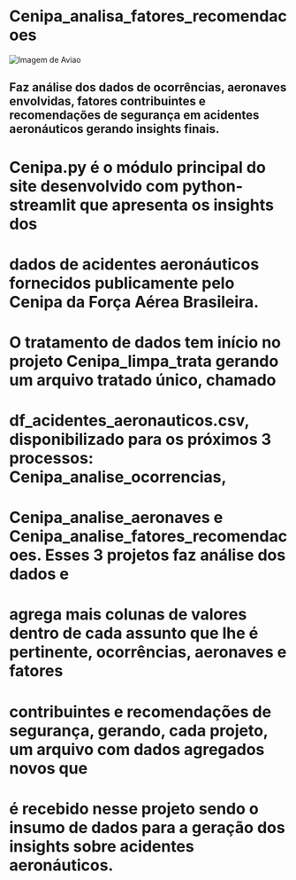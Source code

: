 # Cenipa_analisa_fatores_recomendacoes
![Imagem de Aviao]([https://github.com/jairobernardesjunior/Cenipa_dash_analitico/tree/main/images/aviao5.jpg)
 
## Faz análise dos dados de ocorrências, aeronaves envolvidas, fatores contribuintes e recomendações de segurança em acidentes aeronáuticos gerando insights finais.

# Cenipa.py é o módulo principal do site desenvolvido com python-streamlit que apresenta os insights dos
# dados de acidentes aeronáuticos fornecidos publicamente pelo Cenipa da Força Aérea Brasileira.
# O tratamento de dados tem início no projeto Cenipa_limpa_trata gerando um arquivo tratado único, chamado
# df_acidentes_aeronauticos.csv, disponibilizado para os próximos 3 processos: Cenipa_analise_ocorrencias,
# Cenipa_analise_aeronaves e Cenipa_analise_fatores_recomendacoes. Esses 3 projetos faz análise dos dados e
# agrega mais colunas de valores dentro de cada assunto que lhe é pertinente, ocorrências, aeronaves e fatores
# contribuintes e recomendações de segurança, gerando, cada projeto, um arquivo com dados agregados novos que
# é recebido nesse projeto sendo o insumo de dados para a geração dos insights sobre acidentes aeronáuticos.
